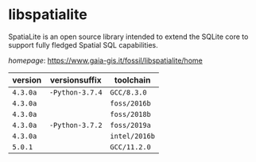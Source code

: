 # libspatialite

SpatiaLite is an open source library intended to extend the SQLite core to support  fully fledged Spatial SQL capabilities.

*homepage*: <https://www.gaia-gis.it/fossil/libspatialite/home>

version | versionsuffix | toolchain
--------|---------------|----------
``4.3.0a`` | ``-Python-3.7.4`` | ``GCC/8.3.0``
``4.3.0a`` |  | ``foss/2016b``
``4.3.0a`` |  | ``foss/2018b``
``4.3.0a`` | ``-Python-3.7.2`` | ``foss/2019a``
``4.3.0a`` |  | ``intel/2016b``
``5.0.1`` |  | ``GCC/11.2.0``
